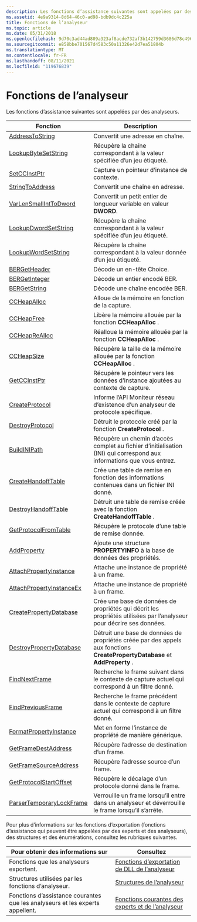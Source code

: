 ```yaml
---
description: Les fonctions d’assistance suivantes sont appelées par des analyseurs.
ms.assetid: 4e9a9314-8d64-46c0-ad98-bdb9dc4c225a
title: Fonctions de l’analyseur
ms.topic: article
ms.date: 05/31/2018
ms.openlocfilehash: 9d70c3ad44ad809a323af8acde732af3b142759d3686d78c496f47e92cb8e209
ms.sourcegitcommit: e858bbe701567d4583c50a11326e42d7ea51804b
ms.translationtype: MT
ms.contentlocale: fr-FR
ms.lasthandoff: 08/11/2021
ms.locfileid: "119676839"
---
```

# <a name="parser-functions"></a>Fonctions de l’analyseur

Les fonctions d’assistance suivantes sont appelées par des analyseurs.



| Fonction                                                 | Description                                                                                                    |
|----------------------------------------------------------|----------------------------------------------------------------------------------------------------------------|
| [AddressToString](addresstostring.md)                   | Convertit une adresse en chaîne.                                                                               |
| [LookupByteSetString](lookupbytesetstring.md)           | Récupère la chaîne correspondant à la valeur spécifiée d’un jeu étiqueté.                                    |
| [SetCCInstPtr](setccinstptr.md)                         | Capture un pointeur d’instance de contexte.                                                                           |
| [StringToAddress](stringtoaddress.md)                   | Convertit une chaîne en adresse.                                                                               |
| [VarLenSmallIntToDword](varlensmallinttodword.md)       | Convertit un petit entier de longueur variable en valeur **DWORD**.                                                      |
| [LookupDwordSetString](lookupdwordsetstring.md)         | Récupère la chaîne correspondant à la valeur spécifiée d’un jeu étiqueté.                                    |
| [LookupWordSetString](lookupwordsetstring.md)           | Récupère la chaîne correspondant à la valeur donnée d’un jeu étiqueté.                                      |
| [BERGetHeader](bergetheader.md)                         | Décode un en-tête Choice.                                                                                       |
| [BERGetInteger](bergetinteger.md)                       | Décode un entier encodé BER.                                                                                 |
| [BERGetString](bergetstring.md)                         | Décode une chaîne encodée BER.                                                                                  |
| [CCHeapAlloc](ccheapalloc.md)                           | Alloue de la mémoire en fonction de la capture.                                                                |
| [CCHeapFree](ccheapfree.md)                             | Libère la mémoire allouée par la fonction **CCHeapAlloc** .                                                 |
| [CCHeapReAlloc](ccheaprealloc.md)                       | Réalloue la mémoire allouée par la fonction **CCHeapAlloc** .                                                  |
| [CCHeapSize](ccheapsize.md)                             | Récupère la taille de la mémoire allouée par la fonction **CCHeapAlloc** .                                    |
| [GetCCInstPtr](getccinstptr.md)                         | Récupère le pointeur vers les données d’instance ajoutées au contexte de capture.                                       |
| [CreateProtocol](createprotocol.md)                     | Informe l’API Moniteur réseau d’existence d’un analyseur de protocole spécifique.                                        |
| [DestroyProtocol](destroyprotocol.md)                   | Détruit le protocole créé par la fonction **CreateProtocol** .                                              |
| [BuildINIPath](buildinipath.md)                         | Récupère un chemin d’accès complet au fichier d’initialisation (INI) qui correspond aux informations que vous entrez.   |
| [CreateHandoffTable](createhandofftable.md)             | Crée une table de remise en fonction des informations contenues dans un fichier INI donné.                                             |
| [DestroyHandoffTable](destroyhandofftable.md)           | Détruit une table de remise créée avec la fonction **CreateHandoffTable** .                                     |
| [GetProtocolFromTable](getprotocolfromtable.md)         | Récupère le protocole d’une table de remise donnée.                                                               |
| [AddProperty](/previous-versions/bb251873(v=msdn.10))                           | Ajoute une structure **PROPERTYINFO** à la base de données des propriétés.                                                    |
| [AttachPropertyInstance](attachpropertyinstance.md)     | Attache une instance de propriété à un frame.                                                                       |
| [AttachPropertyInstanceEx](attachpropertyinstanceex.md) | Attache une instance de propriété à un frame.                                                                       |
| [CreatePropertyDatabase](createpropertydatabase.md)     | Crée une base de données de propriétés qui décrit les propriétés utilisées par l’analyseur pour décrire ses données.               |
| [DestroyPropertyDatabase](destroypropertydatabase.md)   | Détruit une base de données de propriétés créée par des appels aux fonctions **CreatePropertyDatabase** et **AddProperty** . |
| [FindNextFrame](findnextframe.md)                       | Recherche le frame suivant dans le contexte de capture actuel qui correspond à un filtre donné.                               |
| [FindPreviousFrame](findpreviousframe.md)               | Recherche le frame précédent dans le contexte de capture actuel qui correspond à un filtre donné.                           |
| [FormatPropertyInstance](formatpropertyinstance.md)     | Met en forme l’instance de propriété de manière générique.                                                             |
| [GetFrameDestAddress](getframedestaddress.md)           | Récupère l’adresse de destination d’un frame.                                                                  |
| [GetFrameSourceAddress](getframesourceaddress.md)       | Récupère l’adresse source d’un frame.                                                                       |
| [GetProtocolStartOffset](getprotocolstartoffset.md)     | Récupère le décalage d’un protocole donné dans le frame.                                                         |
| [ParserTemporaryLockFrame](parsertemporarylockframe.md) | Verrouille un frame lorsqu’il entre dans un analyseur et déverrouille le frame lorsqu’il s’arrête.                                     |



 

Pour plus d’informations sur les fonctions d’exportation (fonctions d’assistance qui peuvent être appelées par des experts et des analyseurs), des structures et des énumérations, consultez les rubriques suivantes.



| Pour obtenir des informations sur                                  | Consultez                                                                          |
|--------------------------------------------------------|------------------------------------------------------------------------------|
| Fonctions que les analyseurs exportent.                         | [Fonctions d’exportation de DLL de l’analyseur](parser-dll-export-functions.md)               |
| Structures utilisées par les fonctions d’analyseur.                  | [Structures de l’analyseur](parser-structures.md)                                   |
| Fonctions d’assistance courantes que les analyseurs et les experts appellent. | [Fonctions courantes des experts et de l’analyseur](expert-and-parser-common-functions.md) |



 

 

 
